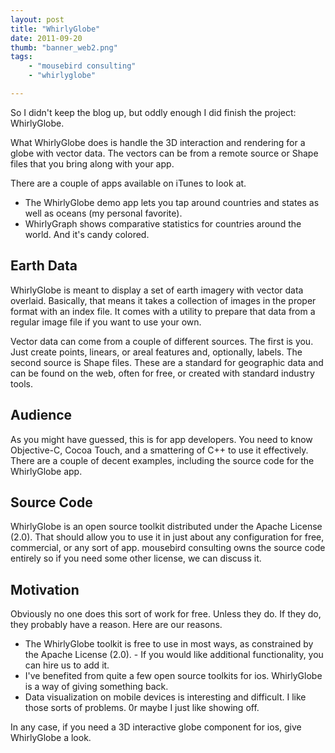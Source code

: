 ```yaml
--- 
layout: post
title: "WhirlyGlobe"
date: 2011-09-20
thumb: "banner_web2.png"
tags: 
    - "mousebird consulting" 
    - "whirlyglobe"

--- 
```

So I didn't keep the blog up, but oddly enough I did finish the project: WhirlyGlobe.

What WhirlyGlobe does is handle the 3D interaction and rendering for a globe with vector data.  The vectors can be from a remote source or Shape files that you bring along with your app.

There are a couple of apps available on iTunes to look at.
- The WhirlyGlobe demo app lets you tap around countries and states as well as oceans (my personal favorite).
- WhirlyGraph shows comparative statistics for countries around the world.  And it's candy colored.

## Earth Data

WhirlyGlobe is meant to display a set of earth imagery with vector data overlaid.  Basically, that means it takes a collection of images in the proper format with an index file.  It comes with a utility to prepare that data from a regular image file if you want to use your own.

Vector data can come from a couple of different sources.  The first is you.  Just create points, linears, or areal features and, optionally, labels.  The second source is Shape files.  These are a standard for geographic data and can be found on the web, often for free, or created with standard industry tools.

## Audience

As you might have guessed, this is for app developers.  You need to know Objective-C, Cocoa Touch, and a smattering of C++ to use it effectively.  There are a couple of decent examples, including the source code for the WhirlyGlobe app.

## Source Code

WhirlyGlobe is an open source toolkit distributed under the Apache License (2.0).  That should allow you to use it in just about any configuration for free, commercial, or any sort of app.  mousebird consulting owns the source code entirely so if you need some other license, we can discuss it.

## Motivation

Obviously no one does this sort of work for free.  Unless they do.  If they do, they probably have a reason.  Here are our reasons.

- The WhirlyGlobe toolkit is free to use in most ways, as constrained by the Apache License (2.0).  - If you would like additional functionality, you can hire us to add it.
- I've benefited from quite a few open source toolkits for ios.  WhirlyGlobe is a way of giving something back.
- Data visualization on mobile devices is interesting and difficult.  I like those sorts of problems.
0r maybe I just like showing off.

In any case, if you need a 3D interactive globe component for ios, give WhirlyGlobe a look.